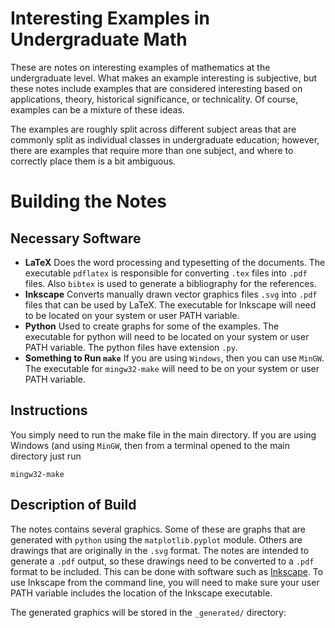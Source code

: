 # Interesting Examples in Undergraduate Math

These are notes on interesting examples of mathematics at the undergraduate level. What makes an example interesting
is subjective, but these notes include examples that are considered interesting based on applications, theory,
historical significance, or technicality. Of course, examples can be a mixture of these ideas.

The examples are roughly split across different subject areas that are commonly split as individual classes in
undergraduate education; however, there are examples that require more than one subject, and where to correctly
place them is a bit ambiguous. 

# Building the Notes

## Necessary Software

* **LaTeX**
Does the word processing and typesetting of the documents. The executable `pdflatex` is responsible for
converting `.tex` files into `.pdf` files. Also `bibtex` is used to generate a bibliography for the 
references.
* **Inkscape** 
Converts manually drawn vector graphics files `.svg` into `.pdf` files that can be used by LaTeX. The 
executable for Inkscape will need to be located on your system or user PATH variable. 
* **Python**
Used to create graphs for some of the examples. The executable for python will need to be located on 
your system or user PATH variable. The python files have extension `.py`. 
* **Something to Run `make`**
If you are using `Windows`, then you can use `MinGW`. The executable for `mingw32-make` will need to
be on your system or user PATH variable.

## Instructions

You simply need to run the make file in the main directory. If you are using Windows (and using `MinGW`, then from a terminal
opened to the main directory just run

```
mingw32-make
```

## Description of Build

The notes contains several graphics. Some of these are graphs that are generated with `python` using 
the `matplotlib.pyplot` module. Others are drawings that are originally in the `.svg` format. The notes
are intended to generate a `.pdf` output, so these drawings need to be converted to a `.pdf` format
to be included. This can be done with software such as [Inkscape](https://inkscape.org/). To use Inkscape
from the command line, you will need to make sure your user PATH variable includes the location of the
Inkscape executable.

The generated graphics will be stored in the `_generated/` directory:
